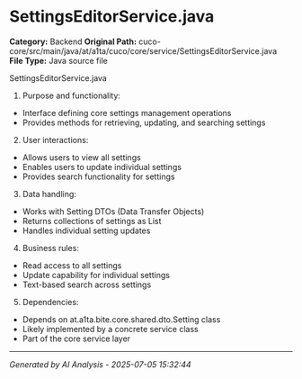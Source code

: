 # SettingsEditorService.java

**Category:** Backend
**Original Path:** cuco-core/src/main/java/at/a1ta/cuco/core/service/SettingsEditorService.java
**File Type:** Java source file

SettingsEditorService.java
1. Purpose and functionality:
- Interface defining core settings management operations
- Provides methods for retrieving, updating, and searching settings

2. User interactions:
- Allows users to view all settings
- Enables users to update individual settings
- Provides search functionality for settings

3. Data handling:
- Works with Setting DTOs (Data Transfer Objects)
- Returns collections of settings as List<Setting>
- Handles individual setting updates

4. Business rules:
- Read access to all settings
- Update capability for individual settings
- Text-based search across settings

5. Dependencies:
- Depends on at.a1ta.bite.core.shared.dto.Setting class
- Likely implemented by a concrete service class
- Part of the core service layer

---
*Generated by AI Analysis - 2025-07-05 15:32:44*
